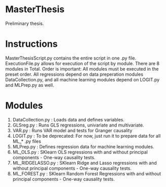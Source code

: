 # MasterThesis
Preliminary thesis.

# Instructions
MasterThesisScript.py contains the entire script in one .py file.
ExecutionFile.py allows for execution of the script by module. There are 8 modules in Total.
Order is important: All modules must be executed in the preset order.
All regressions depend on data preperation modules DataCollection.py,
and all machine learning modules depend on LOGIT.py and MLPrep.py as well. 

# Modules
1. DataCollection.py : Loads data and defines variables. 
2. GLSreg.py : Runs GLS regressions, univariate and multivariate.
3. VAR.py : Runs VAR model and tests for Granger causality
4. LOGIT.py : To be deprecated: For now, just run it to prepare data for all ML_* .py files
5. MLPrep.py : Defines regression data for machine learning modules.
6. ML_OLS.py : SKlearn OLS regressions with and without principal components - One-way causality tests.
7. ML_RIDGELASSO.py : SKlearn Ridge and Lasso regressions with and without principal components - One-way causality tests.
8. ML_FOREST.py : SKlearn Random Forest Regressions with and without principal components - One-way causality tests.
